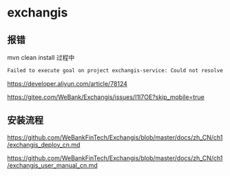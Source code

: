 # exchangis

## 报错
mvn clean install 过程中

```sh
Failed to execute goal on project exchangis-service: Could not resolve dependencies for project com.webank.wedatasphere.exchangis:exchangis-service:jar:0.5.0.RELEASE: Could not find artifact org.pentaho:pentaho-aggdesigner-algorithm:jar:5.1.5-jhyde in nexus-aliyun
```
https://developer.aliyun.com/article/78124

https://gitee.com/WeBank/Exchangis/issues/I1I7OE?skip_mobile=true

## 安装流程

https://github.com/WeBankFinTech/Exchangis/blob/master/docs/zh_CN/ch1/exchangis_deploy_cn.md

https://github.com/WeBankFinTech/Exchangis/blob/master/docs/zh_CN/ch1/exchangis_user_manual_cn.md